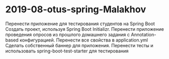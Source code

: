 ﻿# 2019-08-otus-spring-Malakhov
Перенести приложение для тестирования студентов на Spring Boot
Создать проект, используя Spring Boot Initializr.
Перенести приложение проведения опросов из прошлого домашнего задания с Annotation-based конфигурацией.
Перенести все свойства в application.yml
Сделать собственный баннер для приложения.
Перенести тесты и использовать spring-boot-test-starter для тестирования
